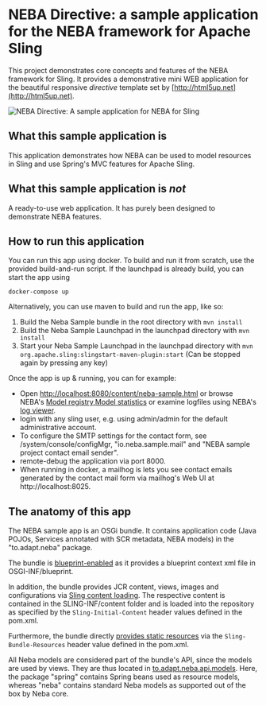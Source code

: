 # NEBA Directive: a sample application for the NEBA framework for Apache Sling
This project demonstrates core concepts and features of the NEBA framework for Sling. 
It provides a demonstrative mini WEB application for the beautiful responsive _directive_ template set by [http://html5up.net](http://html5up.net).

![NEBA Directive: A sample application for NEBA for Sling](README/intro.png)

## What this sample application is
This application demonstrates how NEBA can be used to model resources in Sling and use Spring's MVC features for Apache Sling.

## What this sample application is _not_ 
A ready-to-use web application. It has purely been designed to demonstrate NEBA features.
 
## How to run this application
You can run this app using docker. To build and run it from scratch, use the provided build-and-run script. 
If the launchpad is already build, you can start the app using

`docker-compose up`

Alternatively, you can use maven to build and run the app, like so:

1. Build the Neba Sample bundle in the root directory with `mvn install`
2. Build the Neba Sample Launchpad in the launchpad directory with `mvn install`
3. Start your Neba Sample Launchpad in the launchpad directory with `mvn  org.apache.sling:slingstart-maven-plugin:start` (Can be stopped again by pressing any key)

Once the app is up & running, you can for example:

- Open [http://localhost:8080/content/neba-sample.html](http://localhost:8080/content/neba-sample.html) or browse NEBA's 
   [Model registry](http://localhost:8080/system/console/modelregistry),[Model statistics](http://localhost:8080/system/console/modelstatistics) or examine logfiles using NEBA's [log viewer](http://localhost:8080/system/console/logviewer).
- login with any sling user, e.g. using admin/admin for the default administrative account.
- To configure the SMTP settings for the contact form, see /system/console/configMgr, "io.neba.sample.mail" and "NEBA sample project contact email sender".
- remote-debug the application via port 8000.
- When running in docker, a mailhog is lets you see contact emails generated by the contact mail form
  via mailhog's Web UI at http://localhost:8025.
 
## The anatomy of this app
The NEBA sample app is an OSGi bundle. It contains application code (Java POJOs, Services annotated with SCR metadata, NEBA models) in the "to.adapt.neba" package.

The bundle is [blueprint-enabled](http://www.eclipse.org/gemini/blueprint/) as it provides a blueprint context xml file in OSGI-INF/blueprint.

In addition, the bundle provides JCR content, views, images and configurations via [Sling content loading](https://sling.apache.org/documentation/bundles/content-loading-jcr-contentloader.html).
The respective content is contained in the SLING-INF/content folder and is loaded into the repository as specified by the `Sling-Initial-Content` header values defined in the pom.xml.

Furthermore, the bundle directly [provides static resources](https://sling.apache.org/documentation/bundles/bundle-resources-extensions-bundleresource.html) via the `Sling-Bundle-Resources` header value defined in the pom.xml.

All Neba models are considered part of the bundle's API, since the models are used by views. They are thus located in [to.adapt.neba.api.models](https://github.com/unic/neba-sample-project/tree/master/src/main/java/to/adapt/neba/api/models).
Here, the package "spring" contains Spring beans used as resource models, whereas "neba" contains standard Neba models as supported out of the box by Neba core. 
